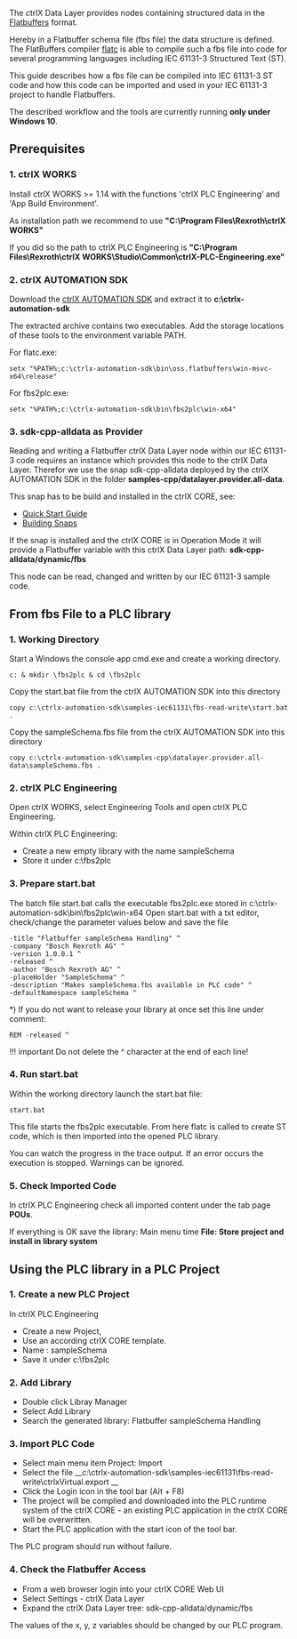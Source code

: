 The ctrlX Data Layer provides nodes containing structured data in the [Flatbuffers](https://google.github.io/flatbuffers/) format.

Hereby in a Flatbuffer schema file (fbs file) the data structure is defined. The  FlatBuffers compiler [flatc](https://google.github.io/flatbuffers/flatbuffers_guide_tutorial.html) is able to compile such a fbs file into code for several programming languages including IEC 61131-3 Structured Text (ST).

This guide describes how a fbs file can be compiled into IEC 61131-3 ST code and how this code can be imported and used in your IEC 61131-3 project to handle Flatbuffers.

The described workflow and the tools are currently running __only under Windows 10__.

## Prerequisites

### 1. ctrlX WORKS

Install ctrlX WORKS >= 1.14 with the functions 'ctrlX PLC Engineering' and 'App Build Environment'. 

As installation path we recommend to use __"C:\Program Files\Rexroth\ctrlX WORKS"__

If you did so the path to ctrlX PLC Engineering is __"C:\Program Files\Rexroth\ctrlX WORKS\Studio\Common\ctrlX-PLC-Engineering.exe"__ 

### 2. ctrlX AUTOMATION SDK

Download the [ctrlX AUTOMATION SDK](https://github.com/boschrexroth/ctrlx-automation-sdk/releases) and extract it to __c:\ctrlx-automation-sdk__

The extracted archive contains two executables. Add the storage locations of these tools to the environment variable PATH. 

For flatc.exe:

    setx "%PATH%;c:\ctrlx-automation-sdk\bin\oss.flatbuffers\win-msvc-x64\release"


For fbs2plc.exe:

    setx "%PATH%;c:\ctrlx-automation-sdk\bin\fbs2plc\win-x64"

### 3. sdk-cpp-alldata as Provider

Reading and writing a Flatbuffer ctrlX Data Layer node within our IEC 61131-3 code requires an instance which provides this node to the ctrlX Data Layer. Therefor we use the snap sdk-cpp-alldata deployed by the ctrlX AUTOMATION SDK in the folder __samples-cpp/datalayer.provider.all-data__. 

This snap has to be build and installed in the ctrlX CORE, see:

* [Quick Start Guide](setup_qemu_ctrlx_works.md)
* [Building Snaps](samples.md)

If the snap is installed and the ctrlX CORE is in Operation Mode it will provide a Flatbuffer variable with this ctrlX Data Layer path:  __sdk-cpp-alldata/dynamic/fbs__

This node can be read, changed and written by our IEC 61131-3 sample code.

## From fbs File to a PLC library

### 1. Working Directory

Start a Windows the console app cmd.exe and create a working directory.

    c: & mkdir \fbs2plc & cd \fbs2plc

Copy the start.bat file from the ctrlX AUTOMATION SDK into this directory

    copy c:\ctrlx-automation-sdk\samples-iec61131\fbs-read-write\start.bat .

Copy the sampleSchema.fbs file from the ctrlX AUTOMATION SDK into this directory

    copy c:\ctrlx-automation-sdk\samples-cpp\datalayer.provider.all-data\sampleSchema.fbs .

### 2. ctrlX PLC Engineering

 Open ctrlX WORKS, select Engineering Tools and open ctrlX PLC Engineering.

 Within ctrlX PLC Engineering:

* Create a new empty library with the name sampleSchema
* Store it under c:\fbs2plc

### 3. Prepare start.bat

The batch file start.bat calls the executable fbs2plc.exe stored in c:\ctrlx-automation-sdk\bin\fbs2plc\win-x64
Open start.bat with a txt editor, check/change the parameter values below and save the file

    -title "Flatbuffer sampleSchema Handling" ^
    -company "Bosch Rexroth AG" ^
    -version 1.0.0.1 ^
    -released ^
    -author "Bosch Rexroth AG" ^
    -placeHolder "SampleSchema" ^
    -description "Makes sampleSchema.fbs available in PLC code" ^
    -defaultNamespace sampleSchema ^


*) If you do not want to release your library at once set this line under comment: 

`REM -released ^`

!!! important
    Do not delete the ^ character at the end of each line!

### 4. Run start.bat

Within the working directory launch the start.bat file: 

    start.bat

This file starts the fbs2plc executable. From here flatc is called to create ST code, which is then imported into the opened PLC library.

You can watch the progress in the trace output. If an error occurs the execution is stopped. Warnings can be ignored.

### 5. Check Imported Code

In ctrlX PLC Engineering check all imported content under the tab page __POUs__.

If everything is OK save the library: Main menu time __File: Store project and install in library system__

## Using the PLC library in a PLC Project

### 1. Create a new PLC Project

In ctrlX PLC Engineering

* Create a new Project,
* Use an according ctrlX CORE template.
* Name : sampleSchema 
* Save it under c:\fbs2plc

### 2. Add Library

* Double click Libray Manager
* Select Add Library
* Search the generated library: Flatbuffer sampleSchema Handling

### 3. Import PLC Code

* Select main menu item Project: Import
* Select the file __c:\ctrlx-automation-sdk\samples-iec61131\fbs-read-write\ctrlxVirtual.export __
* Click the Login icon in the tool bar (Alt + F8)
* The project will be complied and downloaded into the PLC runtime system of the ctrlX CORE - an existing PLC application in the ctrlX CORE will be overwritten.
* Start the PLC application with the start icon of the tool bar.

The PLC program should run without failure.

### 4. Check the Flatbuffer Access

* From a web browser login into your ctrlX CORE Web UI
* Select Settings - ctrlX Data Layer
* Expand the ctrlX Data Layer tree: sdk-cpp-alldata/dynamic/fbs

The values of the x, y, z variables should be changed by our PLC program.
